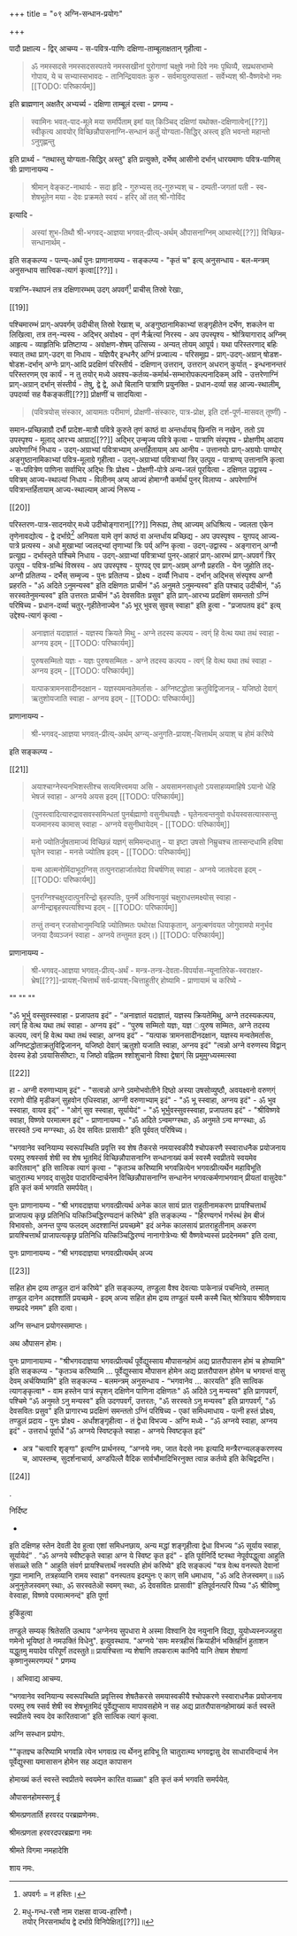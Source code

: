 +++
title = "०९ अग्नि-सन्धान-प्रयोगः"

+++

पादौ प्रक्षाल्य - द्विर् आचम्य - स-पवित्र-पाणिः दक्षिणा-ताम्बूलाक्षतान् गृहीत्वा - 

> ॐ नमस्सदसे नमस्सदसस्पतये नमस्सखीनां पुरोगाणां चक्षुषे नमो दिवे नमः पृथिव्यै, सप्रथसभाम्मे गोपाय, ये च सभ्यास्सभावदः - तानिन्द्रियावतः कुरु - सर्वमायुरुपासतां - सर्वेभ्यश् श्री-वैष्णवेभो नमः
[[TODO: परिष्कार्यम्]]

इति ब्राह्मणान् अक्षतैर् अभ्यर्च्य - दक्षिणा ताम्बूलं दत्त्वा - प्रणम्य -

> स्वामिनः भवत्-पाद-मूले मया समर्पिताम् इमां यत् किञ्चिद् दक्षिणां यथोक्त-दक्षिणात्वेन[[??]] स्वीकृत्य आवयोर् विच्छिन्नौपासनाग्नि-सन्धानं कर्तुं योग्यता-सिद्धिर् अस्त्व् इति भवन्तो महान्तो ऽनुगृह्णन्तु

इति प्रार्थ्य - “तथास्तु योग्यता-सिद्धिर् अस्तु" इति प्रत्युक्ते, दर्भेष्व् आसीनो दर्भान् धारयमाणः पवित्र-पाणिस् त्रीः प्राणानायम्य - 

> श्रीमान् वेङ्कट-नाथार्यः - सदा हृदि - गुरुभ्यस् तद्-गुरुभ्यश् च - दम्पती-जगतां पती - स्व-शेषभूतेन मया - देवः प्रक्रमते स्वयं - हरिर् ओं तत् श्री-गोविंद

इत्यादि - 

> अस्यां शुभ-तिथौ श्री-भगवद्-आज्ञया भगवत्-प्रीत्य्-अर्थम् औपासनाग्निम् आथास्ये[[??]] विच्छिन्न-सन्धानार्थम् - 

इति सङ्कल्प्य - पत्न्य्-अर्थं पुनः प्राणानायम्य - सङ्कल्प्य - "कृतं च" इत्य् अनुसन्धाय - बल-मन्त्रम् अनुसन्धाय सात्त्विक-त्यागं कृत्वा[[??]]। 

यत्राग्नि-स्थापनं तत्र दक्षिणारम्भम् उदग् अपवर्गं[^१_१९] प्राचीस् तिस्रो रेखाः,

[^१_१९]: अपवर्गः = न हस्तिः। 

[[19]] 

पश्चिमारम्भं प्राग्-अपवर्गम् उदीचीस् तिस्रो रेखाश् च, अङ्गुष्ठानामिकाभ्यां सङ्गृहीतेन दर्भेण, शकलेन वा लिखित्वा, तत्र तन्-न्यस्य - अद्भिर् अवोक्ष्य - तृणं नैर्ऋत्यां निरस्य - अप उपस्पृश्य - श्रोत्रियागाराद् अग्निम् आहृत्य - व्याहृतिभिः प्रतिष्टाप्य - अवोक्षण-शेषम् उत्सिच्य - अन्यत् तोयम् आपूर्य। यथा परिस्तरणाद् बहिः स्यात् तथा प्राग्-उदग् वा निधाय - यज्ञियैर् इन्धनैर् अग्निं प्रज्वाल्य - परिसमूह्य - प्राग्-उदग्-अग्रान् षोडश-षोडश-दर्भान् अग्नेः प्राग्-आदि प्रदक्षिणं परिस्तीर्य - दक्षिणान् उत्तरान्, उत्तरान् अधरान् कुर्यात् - इन्धनानन्तरं परिस्तरणम् एव कार्यं - न तु तयोर् मध्ये अवश्य-कर्तव्य-कर्मार्थ-सम्भारोपकल्पनादिकम् अपि - उत्तरेणाग्निं प्राग्-अग्रान् दर्भान् संस्तीर्य - तेषु, द्वे द्वे, अधो बिलानि पात्राणि प्रयुनक्ति - प्रधान-दर्व्या सह आज्य-स्थालीम्, उपदर्व्या सह वैकङ्कतीं[[??]] प्रोक्षणीं च सादयित्वा - 

> (पवित्रयोस् संस्कार, आयामतः परीमाणं, प्रोक्षणी-संस्कारः, पात्र-प्रोक्ष, इति दर्श-पूर्ण-मासवत् तूष्णीं) -

समान-प्रच्छिन्नाग्रौ दर्भौ प्रादेश-मात्रौ पवित्रे कुरुते तृणं काष्ठं वा अन्तर्धायच् छिनत्ति न नखेन, ततो ऽप उपस्पृश्य - मूलाद् आरभ्य आग्राद्[[??]] अद्भिर् उन्मृज्य पवित्रे कृत्वा - पात्राणि संस्पृश्य - प्रोक्षणीम् आदाय अपरेणाग्निं निधाय - उदग्-अग्राभ्यां पवित्राभ्याम् अन्तर्हितायाम् अप आनीय - उत्तानयोः प्राग्-अग्रयोः पाण्योर् अङ्गुष्ठानामिकाभ्यां पवित्र-मूलाग्रे गृहीत्वा - उदग्-अग्राभ्यां पवित्राभ्यां त्रिर् उत्पूय - पात्राण्य् उत्तानानि कृत्वा - स-पवित्रेण पाणिना सर्वाभिर् अद्भिः त्रिः प्रोक्ष्य - प्रोक्षणी-पोत्रे अन्य-जलं पूरयित्वा - दक्षिणत उद्वास्य - पवित्रम् आज्य-स्थाल्यां निधाय - विलीनम् अप्य् आज्यं होमाग्नौ कर्मार्थं पुनर् विलाप्य - अपरेणाग्निं पवित्रान्तर्हितायाम् आज्य-स्थाल्याम् आज्यं निरूप्य -  

[[20]] 

परिस्तरण-पात्र-सादनयोर् मध्ये उदीचोङ्गारान्[[??]] निरूह्य, तेष्व् आज्यम् अधिश्रित्य - ज्वलता एकेन तृणेनावद्योत्य - द्वे दर्भाग्रे[^१_२१] अनियता यामे तृणं काष्ठं वा अन्तर्धाय प्रच्छिद्य - अप उपस्पृश्य - युगपद् आज्य-पात्रे प्रत्यस्य - अधो मुखाभ्यां ज्वलद्भ्यां तृणाभ्यां त्रिः पर्य् अग्नि कृत्वा - उदग्-उद्वास्य - अङ्गारान् अग्नौ प्रत्यूह्य - दर्भास्तृते पश्चिमे निधाय - उदग्-अग्राभ्यां पवित्राभ्यां पुनर्-आहारं प्राग्-आरम्भं प्राग्-अपवर्गं त्रिर् उत्पूय - पवित्र-ग्रन्थिं विस्रस्य - अप उपस्पृश्य - युगपद् एव प्राग्-अग्रम् अग्नौ प्रहरति - येन जुहोति तद्-अग्नौ प्रतितप्य - दर्भैस् सम्मृज्य - पुनः प्रतितप्य - प्रोक्ष्य - दर्व्यौ निधाय - दर्भान् अद्भिस् संस्पृश्य अग्नौ प्रहरति - "ॐ अदिते ऽनुमन्यस्व" इति दक्षिणतः प्राचीनं "ॐ अनुमते ऽनुमन्यस्व" इति पश्चाद् उदीचीनं, "ॐ सरस्वतेनुमन्यस्व" इति उत्तरतः प्राचीनं "ॐ देवसवितः प्रसुव" इति प्राग्-आरभ्य प्रदक्षिणं समन्ततो ऽग्निं परिषिच्य - प्रधान-दर्व्या चतुर्-गृहीतेनाज्येन "ॐ भूर् भुवस् सुवस् स्वाहा" इति हुत्वा - "प्रजापतय इदं" इत्य् उद्देश्य-त्यागं कृत्वा - 

[^१_२१]:    
    
    मधु-गन्ध-रसौ नाम राक्षसा वाज्य-हारिणौ।  
    तयोर् निरसनार्थाय द्वे दर्भाग्रे विनिपेक्षित्[[??]]॥ 

> अनाज्ञातं यदाज्ञातं - यज्ञस्य क्रियते मिथु - अग्ने तदस्य कल्पय - त्वग्ं हि वेत्थ यथा तथं स्वाहा - अग्नय इदम् - 
[[TODO: परिष्कार्यम्]]

> पुरुषसम्मितो यज्ञः - यज्ञः पुरुषसम्मितः - अग्ने तदस्य कल्पय - त्वग्ं हि वेत्थ यथा तथं स्वाहा - अग्नय इदम् - 
[[TODO: परिष्कार्यम्]]

> यत्पाकत्रामनसादीनदक्षान - यज्ञस्यमन्वतेमर्तासः - अग्निष्टद्धोता क्रतुविद्विजानन्न् - यजिष्ठो देवाग्ं ऋतुशोयजाति स्वाहा - अग्नय इदम् - 
[[TODO: परिष्कार्यम्]]

प्राणानायम्य - 

> श्री-भगवद्-आज्ञया भगवत्-प्रीत्य्-अर्थम् अग्न्य्-अनुगति-प्रायश्-चित्तार्थम् अयाश् च होमं करिष्ये 

इति सङ्कल्प्य - 

[[21]] 

> अयाश्चाग्नेस्यनभिशस्तीश्च सत्यमित्त्वमया असि - अयसामनसाधृतो ऽयसाहव्यमाहिषे ऽयानो धेहि भेषजं स्वाहा - अग्नये अयस इदम् 
[[TODO: परिष्कार्यम्]]

> (पुनस्त्वादित्यारुद्रावसवस्समिन्धतां पुनर्बह्माणो वसुनीथयज्ञैः - घृतेनत्वन्तनुवो वर्धयस्वसत्यास्सन्तु यजमानस्य कामास् स्वाहा - अग्नये वसुनीथायेदम् - 
[[TODO: परिष्कार्यम्]]

> मनो ज्योतिर्जुषतामाज्यं विच्छिन्नं यज्ञग्ं समिमन्दधातु - या इष्टा उषसो निम्रुचश्च तास्सन्दधामि हविषा घृतेन स्वाहा - मनसे ज्योतिष इदम् - 
[[TODO: परिष्कार्यम्]]

> यन्म आत्मनोमिंदाभूदग्निस् तत्पुनराहार्जातवेदा विचर्षणिस् स्वाहा - अग्नये जातवेदस इदम् - 
[[TODO: परिष्कार्यम्]]

> पुनरग्निश्चक्षुरदात्पुनरिन्द्रो बृहस्पतिः, पुनर्मे अश्विनायुवं चक्षुराधत्तमक्ष्योस् स्वाहा - अग्नीन्द्राबृहस्पत्यश्विभ्य इदम् - 
[[TODO: परिष्कार्यम्]]

> तन्तुं तन्वन् रजसोभानुमन्विहि ज्योतिष्मतः पथोरक्ष धियाकृतान्, अनुल्बणंवयत जोगुवामपो मनुर्भव जनया दैव्यञ्जनं स्वाहा - अग्नये तन्तुमत इदम्।) 
[[TODO: परिष्कार्यम्]]

प्राणानायम्य - 

> श्री-भगवद्-आज्ञया भगवत्-प्रीत्य्-अर्थं - मन्त्र-तन्त्र-देवता-विपर्यास-न्यूनातिरेक-स्वराक्षर-भ्रेष[[??]]-प्रायश्-चित्तार्थं सर्व-प्रायश्-चित्ताहुतीर् होष्यामि - प्राणायामं च करिष्ये - 

""
""
""


"ॐ भूर्भु वस्सुवस्स्वाहा - प्रजापतय इदं” - “अनाज्ञातं यदाज्ञातं, यज्ञस्य क्रियतेमिथु, अग्ने तदस्यकल्पय, त्वग्ं हि वेत्थ यथा तथं स्वाहा - अग्नय इदं” - “पुरुष सम्मितो यज्ञः, यज्ञ ःपुरुष सम्मितः, अग्ने तदस्य कल्पय, त्वग्ं हि वेत्थ यथा तथं स्वाहा, अग्नय इदं” - “यत्पाक त्रामनसादीनदक्षान, यज्ञस्य मन्वतेमर्तासः, अग्निष्टद्धोताक्रतुविद्विजानन्, यजिष्ठो देवाग्ं ऋतुशो यजाति स्वाहा, अग्नय इदं" "त्वन्नो अग्ने वरुणस्य विद्वान् देवस्य हेडो ऽवयासिसीष्टाः, य जिष्ठो वह्नितम श्शोशुचानो विश्वा द्वेषाग्ं सि प्रमुमुग्ध्यस्मत्स्वा  

[[22]] 

हा - अग्नी वरुणाभ्याम् इदं" - "सत्वन्नो अग्ने ऽवमोभवोतीने दिष्ठो अस्या उषसोव्युष्ठौ, अवयक्ष्वनो वरुणग्ं रराणो वीहि मृडीकग्ं सुहवोन एधिस्वाहा, आग्नी वरुणाभ्याम् इदं" - "ॐ भू स्स्वाहा, अग्नय इदं" - ॐ भुव स्स्वाहा, वायव इद्ं” - "ओग्ं सुव स्स्वाहा, सूर्यायेदं" - "ॐ भूर्भुवस्सुवस्स्वाहा, प्रजापतय इदं" - "श्रीविष्णवे स्वाहा, विष्णवे परमात्मन इदं" - प्राणानायम्य - "ॐ अदिते ऽन्वमग्ग्स्थाः, ॐ अनुमते ऽन्व मग्ग्स्थाः, ॐ सरस्वते ऽन्व मग्ग्स्थाः, ॐ देव सवितः प्रासावीः" इति पूर्ववत् परिषिच्य। 

"भगवानेव स्वनियाम्य स्वरूपस्थिति प्रवृत्ति स्व शेष तैकरसे नमयास्वकीयै श्चोपकरणै स्स्वाराधनैक प्रयोजनाय परमपु रुषस्सर्व शेषी स्व शेष भूतमिदं विच्छिन्नौपासनाग्नि सन्धानाख्यं कर्म स्वस्मै स्वप्रीतये स्वयमेव कारितवान्" इति सात्विक त्यागं कृत्वा - "कृतञ्च करिष्यामि भगवन्नित्येन भगवत्प्रीत्यर्थेन महाविभूति चातुरात्म्य भगवद् वासुदेव पादारविन्दार्चनेन विच्छिन्नौपासनाग्नि सन्धानेन भगवत्कर्मणाभगवान् प्रीयतां वासुदेवः" इति कृतं कर्म भगवति 
समर्पयेत्। 

पुनः प्राणानायम्य - "श्री भगवदाज्ञया भगवत्प्रीत्यर्थ अनेक काल सायं प्रात राहुतीनामकरण प्रायश्चित्तार्थं प्राजापत्य कृछ्र प्रतिनिधि यत्किञ्चिद्धिरण्यदानं करिष्ये" इति सङ्कल्प्य - "हिरण्यगर्भ गर्भस्थं हेम बीजं विभावसोः, अनन्त पुण्य फलदम् अदश्शान्तिं प्रयच्छमे" इदं अनेक कालसायं प्रातराहुतीनाम् अकरण प्रायश्चित्तार्थं प्राजापत्यकृछ्र प्रतिनिधि यत्किञ्चिद्धिरण्यं नानागोत्रेभ्यः श्री वैष्णवेभ्यस्सं प्रददेनमम" इति दत्वा, 

पुनः प्राणानायम्य - “श्री भगवदाज्ञया भगवत्प्रीत्यर्थम् अज्य 

[[23]]

सहित होम द्रव्य तण्डुल दानं करिष्ये" इति सङ्कल्प्य, तण्डुला वैश्व देवत्याः पाकेनान्नं पचन्तिये, तस्मात् तण्डुल दानेन अदश्शांतिं प्रयच्छमे - इदम् अज्य सहित होम द्रव्य तण्डुलं यस्मै कस्मै चित् श्रोत्रियाय श्रीवैष्णवाय सम्प्रददे नमम" इति दत्वा। 

अग्नि सन्धान प्रयोगस्समाप्तः। 

अथ औपासन होमः। 

पुनः प्राणानायाम्य - "श्रीभगवदाज्ञया भगवत्प्रीत्यर्थं पूर्वेद्युस्साय मौपासनहोमं अद्य प्रातरौपासन होमं च होष्यामि" इति सङ्कल्प्य - "कृतञ्च करिष्यामि ... पूर्वेद्युस्साय मौपासन होमेन अद्य प्रातरौपासन होमेन च भगवन्तं वासु देवम् अर्चयिष्यामि" इति सङ्कल्प्य - बलमन्त्रम् अनुसन्धाय - “भगवानेव ... कारयति" इति सात्विक त्यागङ्कृत्वा* - वाम हस्तेन पात्रं स्पृशन् दक्षिणेन पाणिना दक्षिणतः" ॐ अदिते ऽनु मन्यस्व" इति प्रागपवर्गं, पश्चिमे “ॐ अनुमते ऽनु मन्यस्व" इति उदगपवर्गं, उत्तरतः, "ॐ सरस्वते ऽनु मन्यस्व" इति प्रागपवर्गं, "ॐ देवसवितः प्रसुव" इति प्रागारभ्य प्रदक्षिणं समन्ततो ऽग्निं परिषिच्य - एकां समिधमाधाय - पत्नी हस्तं प्रोक्ष्य, तण्डुलं प्रदाय - पुनः प्रोक्ष्य - अर्धांशङ्गृहीत्वा - तं द्वेधा विभज्य - अग्नि मध्ये - “ॐ अग्नये स्वाहा, अग्नय इदं" - उत्तरार्ध पूर्वार्धे "ॐ अग्नये स्विष्टकृते स्वाहा - अग्नये स्विष्टकृत इदं” 

* अत्र "चत्वारि शृङ्गा" इत्यग्नि प्रार्थनस्य, “अग्नये नमः, जात वेदसे नमः इत्यादि मन्त्रैरग्न्यलङ्करणस्य च, आपस्तम्ब, सुदर्शनाचार्य, अण्डपिल्लै वैदिक सार्वभौमादिभिरनुक्त त्वान्न कर्तव्ये इति केचिद्वदन्ति। 

[[24]]

. 

निर्दिष्ट 

- 

इति दक्षिणह स्तेन देवती देव हुत्वा एशां समिधनछाय, अन्य मद्धां शङ्गृहीत्वा द्वेधा विभज्य “ॐ सूर्याय स्वाहा, सूर्यायेदं” . “ॐ अग्नये स्वीष्टकृते स्वाहा अग्न ये स्विष्ट कृत इदं" - इति पूर्वनिर्दि ष्टस्था नेपूर्वपद्धुत्वा आहुति संसळ्ले सति " आहुति संवर्ग प्रायश्चित्तार्थं नवस्पति होमं करिष्ये" इदि सङ्कल्पं "यत्र वेत्थ वनस्पते देवानां गुह्या नामानि, तत्रहव्यानि रामय स्वाहा" वनस्पतय इदम्पुनः ए काग् समि धमाधाय, "ॐ अदि तेजस्वमग्॥॥ॐ अनुनुतेजस्वमग् स्थाः, ॐ सरस्वतेऒ स्वमग् स्थाः, ॐ देवसवितः प्रासावी" इतिपूर्वनत्परि पिच्य "ॐ श्रीविष्णु वेस्वाहा, विष्णवे परमात्मनन्दं" इति पूर्णा 

हुकिंहुत्वा 

तण्डुले सम्यक् श्रितेसति उत्थाय "अग्नेनय सुपधारा मे अस्मा विश्वानि देव नयुनानि विद्या, युयोध्यस्नज्जहुरा णमेनो भूयिष्ठां ते नमउक्तिं विधेनु". इत्युवस्थाय. "अग्नये 'समः मस्त्रहीसं क्रियाहीनं भक्तिहीनं हुताशन यद्धुतमु मयादेव परिपूर्णं तदस्तुते॥ प्रायश्चित्ता न्य शेषाणि तपकरात्म कानिपै यानि तेषाम शेषाणां कृष्णानुस्मरणम्परं " प्रणम्य 

। अभिवाद्य आचम्य. 

“भगवानेव स्वनियान्य स्वरूपस्थिति प्रवृत्तिस्व शेषतैकरसे समयास्वकीयै श्चोपकरणे स्स्वाराधनैक प्रयोजनाय परमपु रुष स्सर्व शेषी स्व शेषभूतमिदं पूर्वेद्युप्साय मापावसहोमे न सह अद्य प्रातरौपासनहोमाख्यं कर्त स्वस्तॆ स्वप्रीतये स्वय देव कारितवाजा" इति सात्विक त्यागं कृत्वा. 

अग्नि सस्धान प्रयोगः. 

""कृतज्ञ्च करिष्यामि भगवन्नि त्येन भगवत्प्र त्य र्थेननु हाविभू ति चातुरात्म्य भगवद्वासु देव साधारविन्दार्च नेन पूर्वेद्युस्सा यमासासन होमेन सह अद्यत कापासन 

होमाख्यं कर्त स्वस्तॆ स्वप्रीतये स्वयमेन कारित वाळ्ळा" इति कृतं कर्म भगवति समर्पयेत्. 

औपासनहोमस्सनू ई 

श्रीमत्प्रणतार्ति हरवरद परब्रह्मणेनमः. 

श्रीमत्प्रणता हरवरदपरब्रह्मगा नमः 

श्रीमते विगमा नमहादेशि 

शाय नमः. 
